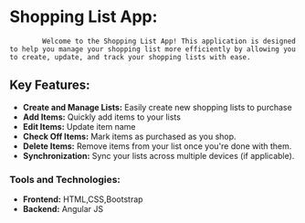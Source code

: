 # Shopping List App:
            Welcome to the Shopping List App! This application is designed to help you manage your shopping list more efficiently by allowing you to create, update, and track your shopping lists with ease.
   
## Key Features:

+ **Create and Manage Lists:** Easily create new shopping lists to purchase
+ **Add Items:** Quickly add items to your lists 
+ **Edit Items:** Update item name
+ **Check Off Items:** Mark items as purchased as you shop.
+ **Delete Items:** Remove items from your list once you're done with them.
+ **Synchronization:** Sync your lists across multiple devices (if applicable).            

### Tools and Technologies:

* **Frontend:** HTML,CSS,Bootstrap
* **Backend:**  Angular JS





